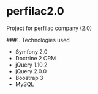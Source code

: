 # perfilac2.0
Project for perfilac company (2.0)

###1. Technologies used
 * Symfony 2.0
 * Doctrine 2 ORM
 * jQuery 1.10.2
 * jQuery 2.0.0
 * Boostrap 3
 * MySQL

